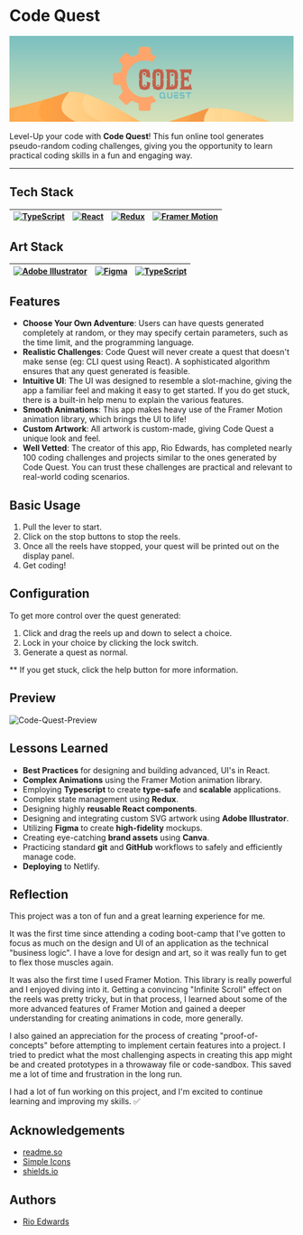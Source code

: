# Code Quest

[![Code Quest Banner](/src/assets/banner.png)](https://code-quest-app.netlify.app/)

Level-Up your code with **Code Quest**! This fun online tool generates pseudo-random coding challenges, giving you the opportunity to learn practical coding skills in a fun and engaging way.

---

## Tech Stack

| [![TypeScript](https://img.shields.io/badge/-TypeScript-3178C6?logo=TypeScript&logoColor=black&style=for-the-badge)](https://www.typescriptlang.org/) | [![React](https://img.shields.io/badge/-React-61DAFB?logo=React&logoColor=black&style=for-the-badge)](https://reactjs.org/) | [![Redux](https://img.shields.io/badge/-Redux-764ABC?logo=Redux&logoColor=white&style=for-the-badge)](https://redux.js.org/) | [![Framer Motion](https://img.shields.io/badge/framer_motion-BB4B96.svg?logo=data:image/svg%2bxml;base64,PHN2ZyB4bWxucz0iaHR0cDovL3d3dy53My5vcmcvMjAwMC9zdmciIHZpZXdCb3g9IjAgMCAyNTAwIDI1MDAiPgogICAgPHBhdGggc3R5bGU9ImZpbGw6I2ZmZiIgZD0iTTI1MDAgMHYyNTAwbC02MjUtNjI1LTYyNSA2MjUtNjI1LTYyNUwwIDI1MDBWMGwxMjUwIDEyNTBMMjUwMCAweiIvPgo8L3N2Zz4K&style=for-the-badge)](https://www.framer.com/motion/) |
| ----------------------------------------------------------------------------------------------------------------------------------------------------- | --------------------------------------------------------------------------------------------------------------------------- | :--------------------------------------------------------------------------------------------------------------------------: | --------------------------------------------------------------------------------------------------------------------------------------------------------------------------------------------------------------------------------------------------------------------------------------------------------------------------------------------------------------------------------------------------- |

## Art Stack

| [![Adobe Illustrator](https://img.shields.io/badge/-Illustrator-FF9A01?logo=AdobeIllustrator&logoColor=black&style=for-the-badge)](https://www.typescriptlang.org/) | [![Figma](https://img.shields.io/badge/-Figma-F24E1E?logo=Figma&logoColor=black&style=for-the-badge)](https://www.typescriptlang.org/) | [![TypeScript](https://img.shields.io/badge/-Canva-00C4CC?logo=canva&logoColor=white&style=for-the-badge)](https://www.typescriptlang.org/) |
| ------------------------------------------------------------------------------------------------------------------------------------------------------------------- | -------------------------------------------------------------------------------------------------------------------------------------- | ------------------------------------------------------------------------------------------------------------------------------------------- |

## Features

- **Choose Your Own Adventure**: Users can have quests generated completely at random, or they may specify certain parameters, such as the time limit, and the programming language.
- **Realistic Challenges**: Code Quest will never create a quest that doesn't make sense (eg: CLI quest using React). A sophisticated algorithm ensures that any quest generated is feasible.
- **Intuitive UI**: The UI was designed to resemble a slot-machine, giving the app a familiar feel and making it easy to get started. If you do get stuck, there is a built-in help menu to explain the various features.
- **Smooth Animations**: This app makes heavy use of the Framer Motion animation library, which brings the UI to life!
- **Custom Artwork**: All artwork is custom-made, giving Code Quest a unique look and feel.
- **Well Vetted**: The creator of this app, Rio Edwards, has completed nearly 100 coding challenges and projects similar to the ones generated by Code Quest. You can trust these challenges are practical and relevant to real-world coding scenarios.

## Basic Usage

1. Pull the lever to start.
2. Click on the stop buttons to stop the reels.
3. Once all the reels have stopped, your quest will be printed out on the display panel.
4. Get coding!

## Configuration

To get more control over the quest generated:

1. Click and drag the reels up and down to select a choice.
2. Lock in your choice by clicking the lock switch.
3. Generate a quest as normal.

\*\* If you get stuck, click the help button for more information.

## Preview

![Code-Quest-Preview](https://raw.githubusercontent.com/rioredwards/code-challenge-generator/main/Code-Quest-Animation.gif)

## Lessons Learned

- **Best Practices** for designing and building advanced, UI's in React.
- **Complex Animations** using the Framer Motion animation library.
- Employing **Typescript** to create **type-safe** and **scalable** applications.
- Complex state management using **Redux**.
- Designing highly **reusable React components**.
- Designing and integrating custom SVG artwork using **Adobe Illustrator**.
- Utilizing **Figma** to create **high-fidelity** mockups.
- Creating eye-catching **brand assets** using **Canva**.
- Practicing standard **git** and **GitHub** workflows to safely and efficiently manage code.
- **Deploying** to Netlify.

## Reflection

This project was a ton of fun and a great learning experience for me.

It was the first time since attending a coding boot-camp that I've gotten to focus as much on the design and UI of an application as the technical "business logic". I have a love for design and art, so it was really fun to get to flex those muscles again.

It was also the first time I used Framer Motion. This library is really powerful and I enjoyed diving into it. Getting a convincing "Infinite Scroll" effect on the reels was pretty tricky, but in that process, I learned about some of the more advanced features of Framer Motion and gained a deeper understanding for creating animations in code, more generally.

I also gained an appreciation for the process of creating "proof-of-concepts" before attempting to implement certain features into a project. I tried to predict what the most challenging aspects in creating this app might be and created prototypes in a throwaway file or code-sandbox. This saved me a lot of time and frustration in the long run.

I had a lot of fun working on this project, and I'm excited to continue learning and improving my skills. ✅

## Acknowledgements

- [readme.so](https://readme.so/editor)
- [Simple Icons](https://simpleicons.org/?q=redux)
- [shields.io](https://shields.io/)

## Authors

- [Rio Edwards](https://www.github.com/rioredwards)
